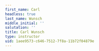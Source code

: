 ```yaml
---
first_name: Carl
headless: true
last_name: Wunsch
middle_initial: ''
salutation: ''
title: Carl Wunsch
type: instructor
uid: 1aee9573-c646-7512-7f8a-11b72f04879e
---
```

